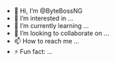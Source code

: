 - 👋 Hi, I’m @ByteBossNG
- 👀 I’m interested in ...
- 🌱 I’m currently learning ...
- 💞️ I’m looking to collaborate on ...
- 📫 How to reach me ...
- ⚡ Fun fact: ...

<!---
ByteBossNG/ByteBossNG is a ✨ special ✨ repository because its `README.md` (this file) appears on your GitHub profile.
You can click the Preview link to take a look at your changes.
--->
